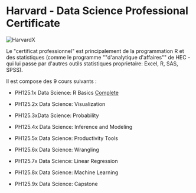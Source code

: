 # Harvard - Data Science Professional Certificate

![HarvardX](https://www.edx.org/sites/default/files/school/image/banner/harvardx.jpg)

Le "certificat professionnel" est principalement de la programmation R et des statistiques (comme le programme ""d'analytique d'affaires"" de HEC - qui lui passe par d'autres outils statistiques proprietaire: Excel, R, SAS, SPSS). 

Il est compose des 9 cours suivants :

* PH125.1x Data Science: R Basics
[Complete](https://courses.edx.org/certificates/3bd6534cff1441729903746548aa0314)

* PH125.2x Data Science: Visualization
* PH125.3xData Science: Probability
* PH125.4x Data Science: Inference and Modeling
* PH125.5x Data Science: Productivity Tools
* PH125.6x Data Science: Wrangling
* PH125.7x Data Science: Linear Regression
* PH125.8x Data Science: Machine Learning
* PH125.9x Data Science: Capstone
